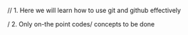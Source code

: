 // 1. Here we will learn how to use git and github effectively 

/ 2. Only on-the point codes/ concepts to be done
